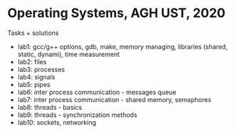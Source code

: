 # Operating Systems, AGH UST, 2020
Tasks + solutions

* lab1: gcc/g++ options, gdb, make, memory managing, libraries (shared, static, dynami), time measurement
* lab2: files
* lab3: processes
* lab4: signals
* lab5: pipes
* lab6: inter process communication - messages queue
* lab7: inter process communication - shared memory, semaphores
* lab8: threads - basics
* lab9: threads - synchronization methods
* lab10: sockets, networking
